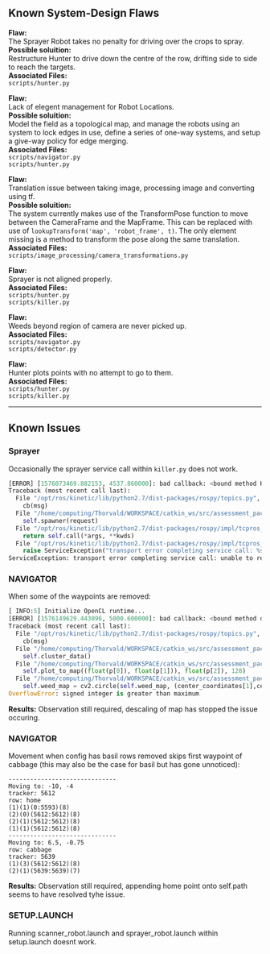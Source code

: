 ## Known System-Design Flaws

**Flaw:**  
The Sprayer Robot takes no penalty for driving over the crops to spray.  
**Possible soluition:**  
Restructure Hunter to drive down the centre of the row, drifting side to side to reach the targets.  
**Associated Files:**   
`scripts/hunter.py`  

**Flaw:**  
Lack of elegent management for Robot Locations.  
**Possible soluition:**  
Model the field as a topological map, and manage the robots using an system to lock edges in use, define a series of one-way systems, and setup a give-way policy for edge merging.  
**Associated Files:**  
`scripts/navigator.py`  
`scripts/hunter.py`  

**Flaw:**  
Translation issue between taking image, processing image and converting using tf.  
**Possible soluition:**  
The system currently makes use of the TransformPose function to move between the CameraFrame and the MapFrame. This can be replaced with use of `lookupTransform('map', 'robot_frame', t)`. The only element missing is a method to transform the pose along the same translation.   
**Associated Files:**  
`scripts/image_processing/camera_transformations.py`  

**Flaw:**  
Sprayer is not aligned properly.  
**Associated Files:**  
`scripts/hunter.py`    
`scripts/killer.py`  

**Flaw:**  
Weeds beyond region of camera are never picked up.  
**Associated Files:**  
`scripts/navigator.py`  
`scripts/detector.py`  

**Flaw:**  
Hunter plots points with no attempt to go to them.  
**Associated Files:**  
`scripts/hunter.py`    
`scripts/killer.py`  


---
## Known Issues

### Sprayer
Occasionally the sprayer service call within `killer.py` does not work.  
``` python
[ERROR] [1576073469.882153, 4537.860000]: bad callback: <bound method Killer.plot_point of <__main__.Killer instance at 0x7ff6d837bc20>>
Traceback (most recent call last):
  File "/opt/ros/kinetic/lib/python2.7/dist-packages/rospy/topics.py", line 750, in _invoke_callback
    cb(msg)
  File "/home/computing/Thorvald/WORKSPACE/catkin_ws/src/assessment_package/scripts/killer.py", line 125, in plot_point
    self.spawner(request)
  File "/opt/ros/kinetic/lib/python2.7/dist-packages/rospy/impl/tcpros_service.py", line 435, in __call__
    return self.call(*args, **kwds)
  File "/opt/ros/kinetic/lib/python2.7/dist-packages/rospy/impl/tcpros_service.py", line 525, in call
    raise ServiceException("transport error completing service call: %s"%(str(e)))
ServiceException: transport error completing service call: unable to receive data from sender, check sender's logs for details
```
### NAVIGATOR
When some of the waypoints are removed:
``` python
[ INFO:5] Initialize OpenCL runtime...
[ERROR] [1576149629.443096, 5000.600000]: bad callback: <bound method detector.row_type_callback of <__main__.detector instance at 0x7ff6d0d6a518>>
Traceback (most recent call last):
  File "/opt/ros/kinetic/lib/python2.7/dist-packages/rospy/topics.py", line 750, in _invoke_callback
    cb(msg)
  File "/home/computing/Thorvald/WORKSPACE/catkin_ws/src/assessment_package/scripts/detector.py", line 128, in row_type_callback
    self.cluster_data()
  File "/home/computing/Thorvald/WORKSPACE/catkin_ws/src/assessment_package/scripts/detector.py", line 147, in cluster_data
    self.plot_to_map((float(p[0]), float(p[1])), float(p[2]), 128)
  File "/home/computing/Thorvald/WORKSPACE/catkin_ws/src/assessment_package/scripts/detector.py", line 98, in plot_to_map
    self.weed_map = cv2.circle(self.weed_map, (center_coordinates[1],center_coordinates[0]), map_radius, gray, -1)
OverflowError: signed integer is greater than maximum
```
**Results:**
Observation still required, descaling of map has stopped the issue occuring.


### NAVIGATOR
Movement when config has basil rows removed skips first waypoint of cabbage (this may also be the case for basil but has gone unnoticed):
```
------------------------------
Moving to: -10, -4
tracker: 5612
row: home
(1)(1)(0:5593)(8)
(2)(0)(5612:5612)(8)
(2)(1)(5612:5612)(8)
(1)(1)(5612:5612)(8)
------------------------------
Moving to: 6.5, -0.75
row: cabbage
tracker: 5639
(1)(3)(5612:5612)(8)
(2)(1)(5639:5639)(7)
```
**Results:**
Observation still required, appending home point onto self.path seems to have resolved tyhe issue.


### SETUP.LAUNCH
Running scanner_robot.launch and sprayer_robot.launch within setup.launch doesnt work.
